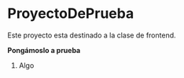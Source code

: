 # ProyectoDePrueba
Este proyecto esta destinado a la clase de frontend.

**Pongámoslo a prueba**
1. Algo
